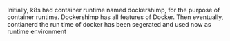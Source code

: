 Initially, k8s had container runtime named dockershimp, for the purpose of container runtime. Dockershimp has all features of Docker. Then eventually, contianerd the run time of docker has been segerated and used now as runtime environment
